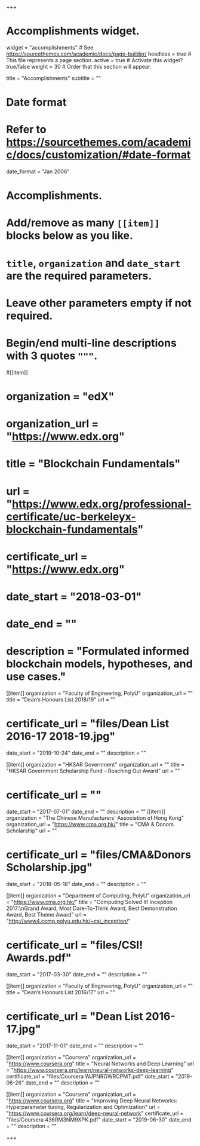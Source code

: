 +++
# Accomplishments widget.
widget = "accomplishments"  # See https://sourcethemes.com/academic/docs/page-builder/
headless = true  # This file represents a page section.
active = true  # Activate this widget? true/false
weight = 30  # Order that this section will appear.

title = "Accomplishments"
subtitle = ""

# Date format
#   Refer to https://sourcethemes.com/academic/docs/customization/#date-format
date_format = "Jan 2006"

# Accomplishments.
#   Add/remove as many `[[item]]` blocks below as you like.
#   `title`, `organization` and `date_start` are the required parameters.
#   Leave other parameters empty if not required.
#   Begin/end multi-line descriptions with 3 quotes `"""`.

#[[item]]
#  organization = "edX"
#  organization_url = "https://www.edx.org"
#  title = "Blockchain Fundamentals"
#  url = "https://www.edx.org/professional-certificate/uc-berkeleyx-blockchain-fundamentals"
#  certificate_url = "https://www.edx.org"
#  date_start = "2018-03-01"
#  date_end = ""
#  description = "Formulated informed blockchain models, hypotheses, and use cases."

[[item]]
  organization = "Faculty of Engineering, PolyU"
  organization_url = ""
  title = "Dean’s Honours List 2018/19"
  url = ""
#  certificate_url = "files/Dean List 2016-17 2018-19.jpg"
  date_start = "2019-10-24"
  date_end = ""
  description = ""
  
[[item]]
  organization = "HKSAR Government"
  organization_url = ""
  title = "HKSAR Government Scholarship Fund – Reaching Out Award"
  url = ""
#  certificate_url = ""
  date_start = "2017-07-01"
  date_end = ""
  description = ""
[[item]]
  organization = "The Chinese Manufacturers' Association of Hong Kong"
  organization_url = "https://www.cma.org.hk/"
  title = "CMA & Donors Scholarship"
  url = ""
#  certificate_url = "files/CMA&Donors Scholarship.jpg"
  date_start = "2018-05-18"
  date_end = ""
  description = ""
  
[[item]]
  organization = "Department of Computing, PolyU"
  organization_url = "https://www.cma.org.hk/"
  title = "Computing Solved It! Inception 2017:\nGrand Award, Most Dare-To-Think Award, Best Demonstration Award, Best Theme Award"
  url = "http://www4.comp.polyu.edu.hk/~csi_inception/"
#  certificate_url = "files/CSI! Awards.pdf"
  date_start = "2017-03-30"
  date_end = ""
  description = ""
  
[[item]]
  organization = "Faculty of Engineering, PolyU"
  organization_url = ""
  title = "Dean’s Honours List 2016/17"
  url = ""
#  certificate_url = "Dean List 2016-17.jpg"
  date_start = "2017-11-01"
  date_end = ""
  description = ""

[[item]]
  organization = "Coursera"
  organization_url = "https://www.coursera.org"
  title = "Neural Networks and Deep Learning"
  url = "https://www.coursera.org/learn/neural-networks-deep-learning"
  certificate_url = "files/Coursera WJPNRGWRCPMT.pdf"
  date_start = "2019-06-26"
  date_end = ""
  description = ""

[[item]]
  organization = "Coursera"
  organization_url = "https://www.coursera.org"
  title = "Improving Deep Neural Networks: Hyperparameter tuning, Regularization and Optimization"
  url = "https://www.coursera.org/learn/deep-neural-network"
  certificate_url = "files/Coursera 436RM3NM9XPK.pdf"
  date_start = "2019-06-30"
  date_end = ""
  description = ""

+++
